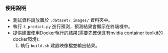 ### 使用說明

- 測試資料請放置於 `.dataset/.images/` 資料夾中。
- 執行 `3_predict.py` 進行預測，預測結果會顯示在終端機中。
- 提供建置使用Docker執行的結果(需要先確保含有nvidia container toolkit的docker環境):
  1. 執行 `build.sh` 建置映像檔並輸出結果。